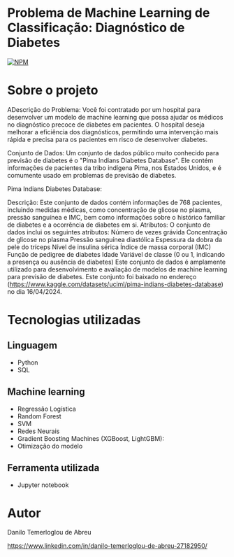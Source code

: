 # Problema de Machine Learning de Classificação: Diagnóstico de Diabetes
[![NPM](https://img.shields.io/npm/l/react)](https://github.com/DaniloTAbreu/Projeto3?tab=MIT-1-ov-file) 

# Sobre o projeto

ADescrição do Problema:
Você foi contratado por um hospital para desenvolver um modelo de machine learning que possa ajudar os médicos no diagnóstico precoce de diabetes em pacientes. O hospital deseja melhorar a eficiência dos diagnósticos, permitindo uma intervenção mais rápida e precisa para os pacientes em risco de desenvolver diabetes.

Conjunto de Dados:
Um conjunto de dados público muito conhecido para previsão de diabetes é o "Pima Indians Diabetes Database". Ele contém informações de pacientes da tribo indígena Pima, nos Estados Unidos, e é comumente usado em problemas de previsão de diabetes.

Pima Indians Diabetes Database:

Descrição: Este conjunto de dados contém informações de 768 pacientes, incluindo medidas médicas, como concentração de glicose no plasma, pressão sanguínea e IMC, bem como informações sobre o histórico familiar de diabetes e a ocorrência de diabetes em si.
Atributos: O conjunto de dados inclui os seguintes atributos:
Número de vezes grávida
Concentração de glicose no plasma
Pressão sanguínea diastólica
Espessura da dobra da pele do tríceps
Nível de insulina sérica
Índice de massa corporal (IMC)
Função de pedigree de diabetes
Idade
Variável de classe (0 ou 1, indicando a presença ou ausência de diabetes)
Este conjunto de dados é amplamente utilizado para desenvolvimento e avaliação de modelos de machine learning para previsão de diabetes. Este conjunto foi baixado no endereço (https://www.kaggle.com/datasets/uciml/pima-indians-diabetes-database) no dia 16/04/2024.

# Tecnologias utilizadas
## Linguagem
- Python
- SQL

## Machine learning
- Regressão Logística
- Random Forest
- SVM
- Redes Neurais
- Gradient Boosting Machines (XGBoost, LightGBM):
- Otimização do modelo

## Ferramenta utilizada
- Jupyter notebook

# Autor

Danilo Temerloglou de Abreu

https://www.linkedin.com/in/danilo-temerloglou-de-abreu-27182950/
